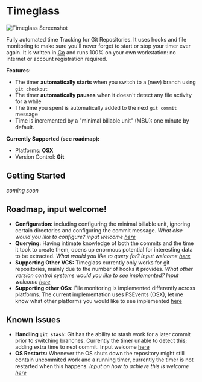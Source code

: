 # Timeglass

![Timeglass Screenshot](/../assets/docs/screenshot.png?raw=true "Timeglass Screenshot")

Fully automated time Tracking for Git Repositories. It uses hooks and file monitoring to make sure you'll never forget to start or stop your timer ever again. It is written in [Go](http://golang.org/) and runs 100% on your own workstation: no internet or account registration required. 

__Features:__

- The timer __automatically starts__ when you switch to a (new) branch using `git checkout`
- The timer __automatically pauses__ when it doesn't detect any file activity for a while
- The time you spent is automatically added to the next `git commit` message
- Time is incremented by a "minimal billable unit" (MBU): one minute by default. 

__Currently Supported (see roadmap):__

- Platforms: __OSX__
- Version Control: __Git__

## Getting Started
*coming soon*


## Roadmap, input welcome!

- __Configuration:__ including configuring the minimal billable unit, ignoring certain directories and configuring the commit message. _What else would you like to configure? input welcome [here](https://github.com/Timeglass/glass/issues/7)_
- __Querying:__ Having intimate knowledge of both the commits and the time it took to create them, opens up enormous potential for interesting data to be extracted. _What would you like to query for? Input welcome [here](https://github.com/Timeglass/glass/issues/9)_
- __Supporting Other VCS:__ Timeglass currently only works for git repositories, mainly due to the number of hooks it provides. _What other version control systems would you like to see implemented? Input welcome [here](https://github.com/Timeglass/glass/issues/10)_
- __Supporting other OSs:__ File monitoring is implemented differently across platforms. The current implementation uses FSEvents (OSX), let me know what other platforms you would like to see implemented [here](https://github.com/Timeglass/glass/issues/11)

## Known Issues

- __Handling `git stash`:__ Git has the ability to stash work for a later commit prior to switching branches. Currently the timer unable to detect this; adding extra time to next commit. Input welcome [here](https://github.com/Timeglass/glass/issues/3)
- __OS Restarts:__ Whenever the OS shuts down the repository might still contain uncommited work and a running timer, currently the timer is not restarted when this happens. _Input on how to achieve this is welcome [here](https://github.com/Timeglass/glass/issues/8)_